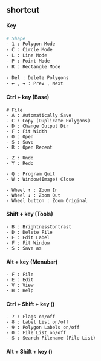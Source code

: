 ## shortcut

#### Key
```bash
# Shape
- 1 : Polygon Mode
- C : Circle Mode
- L : Line Mode
- P : Point Mode
- R : Rectangle Mode

- Del : Delete Polygons
- ← , → : Prev , Next
```

#### Ctrl + key (Base)
```
# File
- A : Automatically Save
- C : Copy (Duplicate Polygons)
- D : Change Output Dir
- F : Fit Width
- O : Open
- S : Save
- R : Open Recent

- Z : Undo
- Y : Redo

- Q : Program Quit
- W : Window(Image) Close

- Wheel ↑ : Zoom In
- Wheel ↓ : Zoom Out
- Wheel button : Zoom Original
```

#### Shift + key (Tools)
```
- B : BrightnessContrast
- D : Delete File
- E : Edit Label
- F : Fit Window
- S : Save as
```

#### Alt + key (Menubar)
```
- F : File
- E : Edit
- V : View
- H : Help
```

#### Ctrl + Shift + key ()
```
- 7 : Flags on/off
- 8 : Label List on/off
- 9 : Polygon Labels on/off
- 0 : File List on/off
- S : Search Filename (File List)
```

#### Alt + Shift + key ()
```

```

